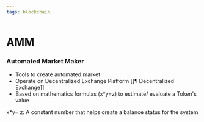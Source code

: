 ```yaml
---
tags: blockchain
---
```


# AMM

### Automated Market Maker

* Tools to create automated market
* Operate on Decentralized Exchange Platform [[¶ Decentralized Exchange]]
* Based on mathematics formulas (x*y=z) to estimate/ evaluate a Token's value

x*y= z: A constant number
that helps create a balance status for the system
